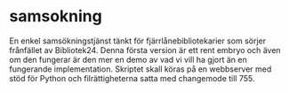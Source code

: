 samsokning
==========

En enkel samsökningstjänst tänkt för fjärrlånebibliotekarier som sörjer frånfället av Bibliotek24. Denna första version är ett rent embryo och även om den fungerar är den mer en demo av vad vi vill ha gjort än en fungerande implementation.
Skriptet skall köras på en webbserver med stöd för Python och filrättigheterna satta med changemode till 755. 
